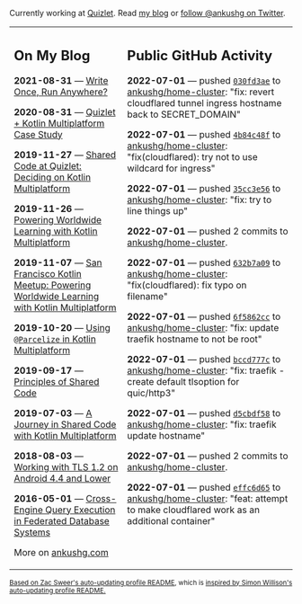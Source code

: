 Currently working at [Quizlet](https://quizlet.com/). Read [my blog](https://ankushg.com/) or [follow @ankushg on Twitter](https://twitter.com/ankushg).

<table><tr><td valign="top" width="40%">

## On My Blog
<!-- blog starts -->
**2021-08-31** — [Write Once, Run Anywhere?](https://ankushg.com/posts/write-once-run-anywhere-increment/)

**2020-08-31** — [Quizlet + Kotlin Multiplatform Case Study](https://ankushg.com/posts/quizlet-kotlin-multiplatform-case-study/)

**2019-11-27** — [Shared Code at Quizlet: Deciding on Kotlin Multiplatform](https://ankushg.com/posts/shared-code-kotlin-multiplatform/)

**2019-11-26** — [Powering Worldwide Learning with Kotlin Multiplatform](https://ankushg.com/speaking/droidcon-sf-2019)

**2019-11-07** — [San Francisco Kotlin Meetup: Powering Worldwide Learning with Kotlin Multiplatform](https://ankushg.com/speaking/sf-kotlin-meetup-2019)

**2019-10-20** — [Using `@Parcelize` in Kotlin Multiplatform](https://ankushg.com/posts/multiplatform-parcelize/)

**2019-09-17** — [Principles of Shared Code](https://ankushg.com/speaking/denver-startup-week-2019)

**2019-07-03** — [A Journey in Shared Code with Kotlin Multiplatform](https://ankushg.com/speaking/droidcon-berlin-2019)

**2018-08-03** — [Working with TLS 1.2 on Android 4.4 and Lower](https://ankushg.com/posts/tls-1.2-on-android/)

**2016-05-01** — [Cross-Engine Query Execution in Federated Database Systems](https://ankushg.com/projects/thesis)
<!-- blog ends -->
More on [ankushg.com](https://ankushg.com/)
</td><td valign="top" width="60%">

## Public GitHub Activity
<!-- githubActivity starts -->
**2022-07-01** — pushed [`030fd3ae`](https://github.com/ankushg/home-cluster/commit/030fd3aef6f393ff58734900d253527ce20b9183) to [ankushg/home-cluster](https://api.github.com/repos/ankushg/home-cluster): "fix: revert cloudflared tunnel ingress hostname back to SECRET_DOMAIN"

**2022-07-01** — pushed [`4b84c48f`](https://github.com/ankushg/home-cluster/commit/4b84c48f4652d2c761b441080aef40057442e434) to [ankushg/home-cluster](https://api.github.com/repos/ankushg/home-cluster): "fix(cloudflared): try not to use wildcard for ingress"

**2022-07-01** — pushed [`35cc3e56`](https://github.com/ankushg/home-cluster/commit/35cc3e56f2ef63cbb0687012f93e8394b58e9849) to [ankushg/home-cluster](https://api.github.com/repos/ankushg/home-cluster): "fix: try to line things up"

**2022-07-01** — pushed 2 commits to [ankushg/home-cluster](https://api.github.com/repos/ankushg/home-cluster).

**2022-07-01** — pushed [`632b7a09`](https://github.com/ankushg/home-cluster/commit/632b7a09cdaefe2ec68b27e9b018e21fb83fd752) to [ankushg/home-cluster](https://api.github.com/repos/ankushg/home-cluster): "fix(cloudflared): fix typo on filename"

**2022-07-01** — pushed [`6f5862cc`](https://github.com/ankushg/home-cluster/commit/6f5862ccc7473b89ab13b53309098fd19c5dae89) to [ankushg/home-cluster](https://api.github.com/repos/ankushg/home-cluster): "fix: update traefik hostname to not be root"

**2022-07-01** — pushed [`bccd777c`](https://github.com/ankushg/home-cluster/commit/bccd777c2ec99e7138510035acb1fc6fae253b68) to [ankushg/home-cluster](https://api.github.com/repos/ankushg/home-cluster): "fix: traefik - create default tlsoption for quic/http3"

**2022-07-01** — pushed [`d5cbdf58`](https://github.com/ankushg/home-cluster/commit/d5cbdf5824990a6fef88a902d2db268a1f683409) to [ankushg/home-cluster](https://api.github.com/repos/ankushg/home-cluster): "fix: traefik update hostname"

**2022-07-01** — pushed 2 commits to [ankushg/home-cluster](https://api.github.com/repos/ankushg/home-cluster).

**2022-07-01** — pushed [`effc6d65`](https://github.com/ankushg/home-cluster/commit/effc6d651452b55f0318f805d7e7e656839d41d2) to [ankushg/home-cluster](https://api.github.com/repos/ankushg/home-cluster): "feat: attempt to make cloudflared work as an additional container"
<!-- githubActivity ends -->
</td></tr></table>

<sub><a href="https://github.com/ZacSweers/ZacSweers">Based on Zac Sweer's auto-updating profile README</a>, which is <a href="https://simonwillison.net/2020/Jul/10/self-updating-profile-readme/">inspired by Simon Willison's auto-updating profile README.</a></sub>